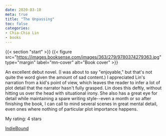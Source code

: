 ```yaml
---
date: 2020-03-10
meta: true
title: "The Unpassing"
toc: false
categories:
- Chia-Chia Lin
- books
---
```


{{< section "start" >}}
{{< figure src="https://images.booksense.com/images/363/279/9780374279363.jpg" type="margin" label="mn-cover" alt="Book cover" >}}

An excellent debut novel. (I was about to say "enjoyable," but that's not quite the word given the amount of sad content.) I appreciated Lin's narration from a kid's point of view, which leaves the reader to infer a lot of plot detail that the narrator hasn't fully grasped. Lin does this deftly, without hitting us over the head with situational irony. She also has a great eye for detail while maintaining a spare writing style--even a month or so after finishing the book, I can call to mind several scenes in great mental detail, even ones where nothing of particular plot importance happens. 

My rating: 4 stars  

[IndieBound](https://www.indiebound.org/book/9780374279363)
